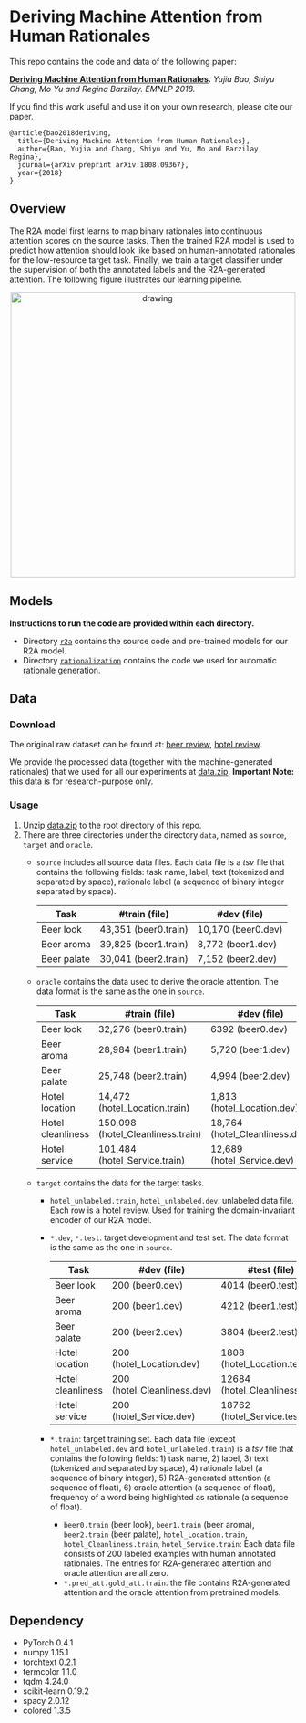 # Deriving Machine Attention from Human Rationales

This repo contains the code and data of the following paper:

**[Deriving Machine Attention from Human Rationales](https://arxiv.org/pdf/1808.09367.pdf).** *Yujia Bao, Shiyu Chang, Mo Yu and Regina Barzilay. EMNLP 2018.* 

If you find this work useful and use it on your own research, please cite our paper.
```
@article{bao2018deriving,
  title={Deriving Machine Attention from Human Rationales},
  author={Bao, Yujia and Chang, Shiyu and Yu, Mo and Barzilay, Regina},
  journal={arXiv preprint arXiv:1808.09367},
  year={2018}
}
```

## Overview

The R2A model first learns to map binary rationales into continuous attention scores on the source tasks. Then the trained R2A model is used to predict how attention should look like based on human-annotated rationales for the low-resource target task. Finally, we train a target classifier under the supervision of both the annotated labels and the R2A-generated attention. The following figure illustrates our learning pipeline.

<p align="center">
<img src="assets/pipeline.png" alt="drawing" width="500"/>
</p>


## Models
**Instructions to run the code are provided within each directory.**
+ Directory [`r2a`](r2a/) contains the source code and pre-trained models for our R2A model.
+ Directory [`rationalization`](rationalization/) contains the code we used for automatic rationale generation.


## Data
### Download
The original raw dataset can be found at: [beer review](https://snap.stanford.edu/data/web-BeerAdvocate.html), [hotel review](http://www.cs.virginia.edu/~hw5x/dataset.html).

We provide the processed data (together with the machine-generated rationales) that we used for all our experiments at [data.zip](https://people.csail.mit.edu/yujia/files/r2a/data.zip). **Important Note:** this data is for research-purpose only.


### Usage
1. Unzip [data.zip](https://people.csail.mit.edu/yujia/files/r2a/data.zip) to the root directory of this repo.
2. There are three directories under the directory `data`, named as `source`, `target` and `oracle`.
   + `source` includes all source data files. Each data file is a *tsv* file that contains the following fields: task name, label, text (tokenized and separated by space), rationale label (a sequence of binary integer separated by space).
   
     | Task | #train (file) | #dev (file) |
     | -----|-------|-----|
     | Beer look | 43,351 (beer0.train) | 10,170 (beer0.dev)
     | Beer aroma | 39,825 (beer1.train) | 8,772 (beer1.dev)
     | Beer palate | 30,041 (beer2.train) | 7,152 (beer2.dev)

   + `oracle` contains the data used to derive the oracle attention. The data format is the same as the one in `source`.
     
     | Task | #train (file) | #dev (file) |
     | -----|-------|-----|
     | Beer look | 32,276 (beer0.train) | 6392 (beer0.dev)
     | Beer aroma | 28,984 (beer1.train) | 5,720 (beer1.dev)
     | Beer palate | 25,748 (beer2.train) | 4,994 (beer2.dev)
     | Hotel location | 14,472 (hotel_Location.train) | 1,813 (hotel_Location.dev) |
     | Hotel cleanliness | 150,098 (hotel_Cleanliness.train) | 18,764 (hotel_Cleanliness.dev) |
     | Hotel service | 101,484 (hotel_Service.train) | 12,689 (hotel_Service.dev) |
     
   + `target` contains the data for the target tasks. 
      + `hotel_unlabeled.train`, `hotel_unlabeled.dev`: unlabeled data file. Each row is a hotel review. Used for training the domain-invariant encoder of our R2A model.
      + `*.dev`, `*.test`: target development and test set. The data format is the same as the one in `source`.
          
           | Task | #dev (file) | #test (file) |
           | -----|-------|-----|
           | Beer look | 200 (beer0.dev) | 4014 (beer0.test)
           | Beer aroma | 200 (beer1.dev) | 4212 (beer1.test)
           | Beer palate | 200 (beer2.dev) |  3804 (beer2.test)
           | Hotel location | 200 (hotel_Location.dev) | 1808 (hotel_Location.test) |
           | Hotel cleanliness | 200 (hotel_Cleanliness.dev) | 12684 (hotel_Cleanliness.test) |
           | Hotel service | 200 (hotel_Service.dev) | 18762 (hotel_Service.test) |
      
      + `*.train`: target training set. Each data file (except `hotel_unlabeled.dev` and `hotel_unlabeled.train`) is a *tsv* file that contains the following fields: 1) task name, 2) label, 3) text (tokenized and separated by space), 4) rationale label (a sequence of binary integer), 5) R2A-generated attention (a sequence of float), 6) oracle attention (a sequence of float), frequency of a word being highlighted as rationale (a sequence of float).
        + `beer0.train` (beer look), `beer1.train` (beer aroma), `beer2.train` (beer palate), `hotel_Location.train`, `hotel_Cleanliness.train`, `hotel_Service.train`: Each data file consists of 200 labeled examples with human annotated rationales. The entries for R2A-generated attention and oracle attention are all zero.
        + `*.pred_att.gold_att.train`: the file contains R2A-generated attention and the oracle attention from pretrained models.
   

## Dependency
+ PyTorch 0.4.1
+ numpy 1.15.1
+ torchtext 0.2.1
+ termcolor 1.1.0
+ tqdm 4.24.0
+ scikit-learn 0.19.2
+ spacy 2.0.12
+ colored 1.3.5
